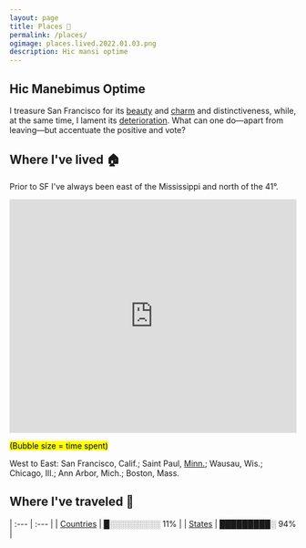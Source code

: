 ```yaml
---
layout: page
title: Places 📍
permalink: /places/
ogimage: places.lived.2022.01.03.png
description: Hic mansi optime
---
```

## Hic Manebimus Optime
I treasure San Francisco for its [beauty](/assets/images/ggb.baker.jpg) and <a href="/fog">charm</a> and distinctiveness, while, at the same time, I lament its <a href="https://www.nationalreview.com/2019/04/san-francisco-decline-failed-government-policies/" target="_blank">deterioration</a>. What can one do—apart from leaving—but accentuate the positive and vote?

## Where I've lived 🏠
Prior to SF I've always been east of the Mississippi and north of the 41°.

<iframe title="" aria-label="Map" id="datawrapper-chart-41BlM" src="https://datawrapper.dwcdn.net/41BlM/2/" scrolling="no" frameborder="0" style="width: 0; min-width: 100% !important; border: none;" height="410"></iframe><script type="text/javascript">!function(){"use strict";window.addEventListener("message",(function(e){if(void 0!==e.data["datawrapper-height"]){var t=document.querySelectorAll("iframe");for(var a in e.data["datawrapper-height"])for(var r=0;r<t.length;r++){if(t[r].contentWindow===e.source)t[r].style.height=e.data["datawrapper-height"][a]+"px"}}}))}();
</script>

<mark><span class="muted small">(Bubble size = time spent)</span></mark>

West to East: San Francisco, Calif.; Saint Paul, <a href="/mn">Minn.</a>; Wausau, Wis.; Chicago, Ill.; Ann Arbor, Mich.; Boston, Mass.

## Where I've traveled 🧳

| :--- | :--- |
| [Countries](/countries/) | █░░░░░░░░░ 11% |
| [States](/states/) | █████████░ 94% |
